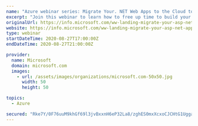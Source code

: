 ```yaml
---
name: "Azure webinar series: Migrate Your. NET Web Apps to the Cloud to Save Time and Costs"
excerpt: "Join this webinar to learn how to free up time to build your apps and lower costs by migrating your ASP.NET applications to Azure. The scalability and managed features of Azure App Service and Azure SQL Database help you improve developer productivity, simplify your operations, and manage your apps more"
originalUrl: https://info.microsoft.com/ww-landing-migrate-your-asp-net-apps-to-the-cloud-to-save-time-and-costs.html
website: https://info.microsoft.com/ww-landing-migrate-your-asp-net-apps-to-the-cloud-to-save-time-and-costs.html
type: webinar
startDateTime: 2020-08-27T17:00:00Z
endDateTime: 2020-08-27T21:00:00Z

provider:
  name: Microsoft
  domain: microsoft.com
  images:
    - url: /assets/images/organizations/microsoft.com-50x50.jpg
      width: 50
      height: 50

topics:
  - Azure

secured: "Rke7Y/0F76uuM9khGf69l3jvBxxnH6eP32La8/zghES0mxXcxoCJCHtG1UggaaM/jruYwDuWrUR/O9XNxwjdnHThHjoiR6Z7fY/DCBe4YqPwdRWcsAhtMN8HT8SFlws3IM9Ue5QgR9ufVGbU7iNR9HUSqh/BD+wuhF2wEBwkXPMBJv6r9USmyeVlD+mGS13DIFSobfDc55qnP1GRrxy3AFdZkWGz8/BfjBrCKJZm9TPlIRBv6paoU3LcLlQWS2/AIDEKHthT3vWg52J/2qAemirXDT8f6a6cpZALhMKCTCHVq/PKi4WVNlOUhEVyEsv/6It9wZUXw0sGDJ5b1Y1xSA==;+Sg57Dn2wJXmUvMM89ZMwQ=="
---
```


